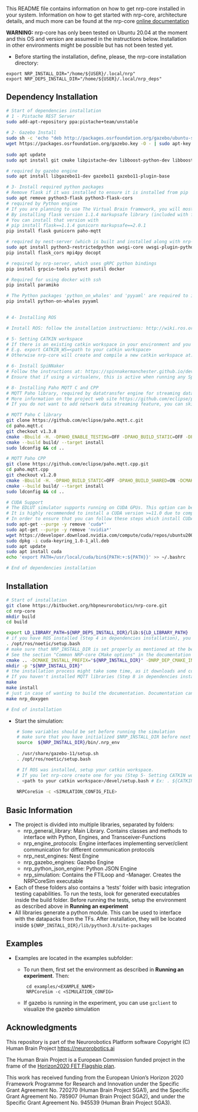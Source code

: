 This README file contains information on how to get nrp-core installed in your system. Information on how to get started with nrp-core, architecture details, and much more can be found at the nrp-core [online documentation](https://hbpneurorobotics.bitbucket.io/)

**WARNING:** nrp-core has only been tested on Ubuntu 20.04 at the moment and this OS and version are assumed in the instructions below. Installation in other environments might be possible but has not been tested yet.

 * Before starting the installation, define, please, the nrp-core installation directory:
 
 ```
export NRP_INSTALL_DIR="/home/${USER}/.local/nrp"
export NRP_DEPS_INSTALL_DIR="/home/${USER}/.local/nrp_deps"
 ```

## Dependency Installation

```bash
# Start of dependencies installation
# 1 - Pistache REST Server
sudo add-apt-repository ppa:pistache+team/unstable
    
# 2- Gazebo Install
sudo sh -c 'echo "deb http://packages.osrfoundation.org/gazebo/ubuntu-stable `lsb_release -cs` main" > /etc/apt/sources.list.d/gazebo-stable.list'
wget https://packages.osrfoundation.org/gazebo.key -O - | sudo apt-key add -
    
sudo apt update
sudo apt install git cmake libpistache-dev libboost-python-dev libboost-filesystem-dev libboost-numpy-dev libcurl4-openssl-dev nlohmann-json3-dev libzip-dev cython3 python3-numpy libgrpc++-dev protobuf-compiler-grpc libprotobuf-dev doxygen libgsl-dev libopencv-dev python3-opencv python3-pil python3-pip libgmock-dev libclang-dev libomp-dev

# required by gazebo engine
sudo apt install libgazebo11-dev gazebo11 gazebo11-plugin-base

# 3- Install required python packages   
# Remove flask if it was installed to ensure it is installed from pip
sudo apt remove python3-flask python3-flask-cors
# required by Python engine
# If you are planning to use The Virtual Brain framework, you will most likely have to use flask version 1.1.4.
# By installing flask version 1.1.4 markupsafe library (included with flask) has to be downgraded to version 2.0.1 to run properly with gunicorn
# You can install that version with 
# pip install flask==1.1.4 gunicorn markupsafe==2.0.1
pip install flask gunicorn paho-mqtt

# required by nest-server (which is built and installed along with nrp-core)
sudo apt install python3-restrictedpython uwsgi-core uwsgi-plugin-python3 
pip install flask_cors mpi4py docopt

# required by nrp-server, which uses gRPC python bindings
pip install grpcio-tools pytest psutil docker

# Required for using docker with ssh
pip install paramiko

# The Python packages 'python_on_whales' and 'pyyaml' are required to invoke nrp-core remotely with the Docker Compose (see guides/remote_docker_compose.dox for details).
pip install python-on-whales pyyaml

   
# 4- Installing ROS

# Install ROS: follow the installation instructions: http://wiki.ros.org/noetic/Installation/Ubuntu. To enable ros support in nrp on `ros-noetic-ros-base` is required.

# 5- Setting CATKIN workspace 
# If there is an existing catkin workspace in your environment and you would like nrp-core to use it, export the variable CATKIN_WS pointing to it:
# E.g. export CATKIN_WS=<path to your catkin workspace>
# Otherwise nrp-core will create and compile a new catkin workspace at: ${HOME}/catkin_ws

# 6- Install SpiNNaker
# Follow the instructions at: https://spinnakermanchester.github.io/development/gitinstall.html.
# Ensure that if using a virtualenv, this is active when running any SpiNNaker scripts.

# 8- Installing Paho MQTT C and CPP 
# MQTT Paho library, required by datatransfer engine for streaming data over network
# More information on the project web site https://github.com/eclipse/paho.mqtt.cpp
# If you do not want to add network data streaming feature, you can skip this step.

# MQTT Paho C library
git clone https://github.com/eclipse/paho.mqtt.c.git
cd paho.mqtt.c
git checkout v1.3.8
cmake -Bbuild -H. -DPAHO_ENABLE_TESTING=OFF -DPAHO_BUILD_STATIC=OFF -DPAHO_BUILD_SHARED=ON -DPAHO_WITH_SSL=ON -DPAHO_HIGH_PERFORMANCE=ON -DCMAKE_INSTALL_PREFIX="${NRP_DEPS_INSTALL_DIR}"
cmake --build build/ --target install
sudo ldconfig && cd ..

# MQTT Paho CPP
git clone https://github.com/eclipse/paho.mqtt.cpp.git
cd paho.mqtt.cpp
git checkout v1.2.0
cmake -Bbuild -H. -DPAHO_BUILD_STATIC=OFF -DPAHO_BUILD_SHARED=ON -DCMAKE_INSTALL_PREFIX="${NRP_DEPS_INSTALL_DIR}" -DCMAKE_PREFIX_PATH="${NRP_DEPS_INSTALL_DIR}"
cmake --build build/ --target install
sudo ldconfig && cd ..

# CUDA Support
# The EDLUT simulator supports running on CUDA GPUs. This option can be enabled if EDLUT_WITH_CUDA cmake option is set to ON while configuring nrp-core. 
# It is highly recommended to install a CUDA version >=11.0 due to compatibility version with GCC9 (default compiler for Ubuntu 20.04)
# In order to ensure that you can follow these steps which install CUDA 12.0:
sudo apt-get --purge -y remove 'cuda*' 
sudo apt-get --purge -y remove 'nvidia*'
wget https://developer.download.nvidia.com/compute/cuda/repos/ubuntu2004/x86_64/cuda-keyring_1.0-1_all.deb
sudo dpkg -i cuda-keyring_1.0-1_all.deb
sudo apt update
sudo apt install cuda
echo 'export PATH=/usr/local/cuda/bin${PATH:+:${PATH}}' >> ~/.bashrc

# End of dependencies installation
```

## Installation

```bash
# Start of installation
git clone https://bitbucket.org/hbpneurorobotics/nrp-core.git
cd nrp-core
mkdir build
cd build

export LD_LIBRARY_PATH=${NRP_DEPS_INSTALL_DIR}/lib:${LD_LIBRARY_PATH}
# if you have ROS installed (Step 4 in dependencies installation), you need to source its setup.bash file before cmake. If you don't need ROS (and did not install it) skip the next line. 
. /opt/ros/noetic/setup.bash 
# make sure that NRP_INSTALL_DIR is set properly as mentioned at the beginning of tutorial
# See the section "Common NRP-core CMake options" in the documentation for the additional ways to configure the project with CMake
cmake .. -DCMAKE_INSTALL_PREFIX="${NRP_INSTALL_DIR}" -DNRP_DEP_CMAKE_INSTALL_PREFIX="${NRP_DEPS_INSTALL_DIR}"
mkdir -p "${NRP_INSTALL_DIR}"
# the installation process might take some time, as it downloads and compiles Nest as well.
# If you haven't installed MQTT libraries (Step 8 in dependencies installation), add ENABLE_MQTT=OFF definition to cmake (-DENABLE_MQTT=OFF).
make
make install
# just in case of wanting to build the documentation. Documentation can then be found in a new doxygen folder
make nrp_doxygen

# End of installation
```

 * Start the simulation:
```bash
    # Some variables should be set before running the simulation 
    # make sure that you have initialized $NRP_INSTALL_DIR before next command !
    source  ${NRP_INSTALL_DIR}/bin/.nrp_env 
    
    . /usr/share/gazebo-11/setup.sh
    . /opt/ros/noetic/setup.bash

    # If ROS was installed, setup your catkin workspace. 
    # If you let nrp-core create one for you (Step 5- Setting CATKIN workspace in dependencies installation) the path to it will be: ${HOME}/catkin_ws
    . <path to your catkin workspace>/devel/setup.bash # Ex: . ${CATKIN_WS}/devel/setup.bash 
     
    NRPCoreSim -c <SIMULATION_CONFIG_FILE>
```

## Basic Information

 - The project is divided into multiple libraries, separated by folders:
     - nrp_general_library: Main Library. Contains classes and methods to interface with Python, Engines, and Transceiver-Functions
     - nrp_engine_protocols: Engine interfaces implementing server/client communication for different communication protocols
     - nrp_nest_engines: Nest Engine
     - nrp_gazebo_engines: Gazebo Engine
     - nrp_python_json_engine: Python JSON Engine
     - nrp_simulation: Contains the FTILoop and -Manager. Creates the NRPCoreSim executable
 - Each of these folders also contains a 'tests' folder with basic integration testing capabilities. To run the tests, look for generated executables inside the build folder. Before running the tests, setup the environment as described above in **Running an experiment**
 - All libraries generate a python module. This can be used to interface with the datapacks from the TFs. After installation, they will be located inside `${NRP_INSTALL_DIR}/lib/python3.8/site-packages`

## Examples

 - Examples are located in the examples subfolder:
     - To run them, first set the environment as described in **Running an experiment**. Then:

            cd examples/<EXAMPLE_NAME>
            NRPCoreSim -c <SIMULATION_CONFIG>
            
     - If gazebo is running in the experiment, you can use `gzclient` to visualize the gazebo simulation

## Acknowledgments

This repository is part of the Neurorobotics Platform software
Copyright (C) Human Brain Project
https://neurorobotics.ai

The Human Brain Project is a European Commission funded project
in the frame of the [Horizon2020 FET Flagship plan](http://ec.europa.eu/programmes/horizon2020/en/h2020-section/fet-flagships).

This work has received funding from the European Union’s Horizon 2020 Framework Programme for Research and Innovation under the Specific Grant Agreement No. 720270 (Human Brain Project SGA1), and the Specific Grant Agreement No. 785907 (Human Brain Project SGA2), and under the Specific Grant Agreement No. 945539 (Human Brain Project SGA3).
